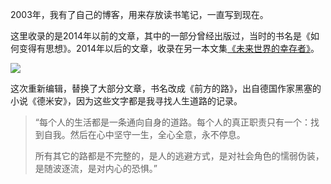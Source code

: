 2003年，我有了自己的博客，用来存放读书笔记，一直写到现在。

这里收录的是2014年以前的文章，其中的一部分曾经出版过，当时的书名是《如何变得有思想》。2014年以后的文章，收录在另一本文集[《未来世界的幸存者》](https://ruanyf.github.io/survivor/)。

![](docs/images/cover.jpg)

这次重新编辑，替换了大部分文章，书名改成《前方的路》，出自德国作家黑塞的小说《德米安》，因为这些文字都是我寻找人生道路的记录。

> “每个人的生活都是一条通向自身的道路。每个人的真正职责只有一个：找到自我。然后在心中坚守一生，全心全意，永不停息。
>
> 所有其它的路都是不完整的，是人的逃避方式，是对社会角色的懦弱伪装，是随波逐流，是对内心的恐惧。”

